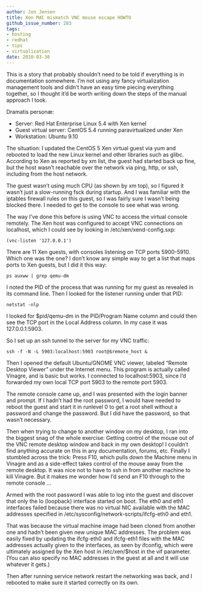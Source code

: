 ```yaml
---
author: Jon Jensen
title: Xen MAC mismatch VNC mouse escape HOWTO
github_issue_number: 283
tags:
- hosting
- redhat
- tips
- virtualization
date: 2010-03-30
---
```




This is a story that probably shouldn’t need to be told if everything is in documentation somewhere. I’m not using any fancy virtualization management tools and didn’t have an easy time piecing everything together, so I thought it’d be worth writing down the steps of the manual approach I took.

Dramatis personæ:

- Server: Red Hat Enterprise Linux 5.4 with Xen kernel
- Guest virtual server: CentOS 5.4 running paravirtualized under Xen
- Workstation: Ubuntu 9.10

The situation: I updated the CentOS 5 Xen virtual guest via yum and rebooted to load the new Linux kernel and other libraries such as glibc. According to Xen as reported by xm list, the guest had started back up fine, but the host wasn’t reachable over the network via ping, http, or ssh, including from the host network.

The guest wasn’t using much CPU (as shown by xm top), so I figured it wasn’t just a slow-running fsck during startup. And I was familiar with the iptables firewall rules on this guest, so I was fairly sure I wasn’t being blocked there. I needed to get to the console to see what was wrong.

The way I’ve done this before is using VNC to access the virtual console remotely. The Xen host was configured to accept VNC connections on localhost, which I could see by looking in /etc/xen/xend-config.sxp:

```nohighlight
(vnc-listen '127.0.0.1')
```

There are 11 Xen guests, with consoles listening on TCP ports 5900-5910. Which one was the one? I don’t know any simple way to get a list that maps ports to Xen guests, but I did it this way:

```nohighlight
ps auxww | grep qemu-dm
```

I noted the PID of the process that was running for my guest as revealed in its command line. Then I looked for the listener running under that PID:

```nohighlight
netstat -nlp
```

I looked for $pid/qemu-dm in the PID/Program Name column and could then see the TCP port in the Local Address column. In my case it was 127.0.0.1:5903.

So I set up an ssh tunnel to the server for my VNC traffic:

```nohighlight
ssh -f -N -L 5903:localhost:5903 root@$remote_host &
```

Then I opened the default Ubuntu/GNOME VNC viewer, labeled “Remote Desktop Viewer” under the Internet menu. This program is actually called Vinagre, and is basic but works. I connected to localhost:5903, since I’d forwarded my own local TCP port 5903 to the remote port 5903.

The remote console came up, and I was presented with the login banner and prompt. If I hadn’t had the root password, I would have needed to reboot the guest and start it in runlevel 0 to get a root shell without a password and change the password. But I did have the password, so that wasn’t necessary.

Then when trying to change to another window on my desktop, I ran into the biggest snag of the whole exercise: Getting control of the mouse out of the VNC remote desktop window and back in my own desktop! I couldn’t find anything accurate on this in any documentation, forums, etc. Finally I stumbled across the trick: Press F10, which pulls down the Machine menu in Vinagre and as a side-effect takes control of the mouse away from the remote desktop. It was nice not to have to ssh in from another machine to kill Vinagre. But it makes me wonder how I’d send an F10 through to the remote console ...

Armed with the root password I was able to log into the guest and discover that only the lo (loopback) interface started on boot. The eth0 and eth1 interfaces failed because there was no virtual NIC available with the MAC addresses specified in /etc/sysconfig/network-scripts/ifcfg-eth0 and eth1.

That was because the virtual machine image had been cloned from another one and hadn’t been given new unique MAC addresses. The problem was easily fixed by updating the ifcfg-eth0 and ifcfg-eth1 files with the MAC addresses actually given to the interfaces, as seen by ifconfig, which were ultimately assigned by the Xen host in /etc/xen/$host in the vif parameter. (You can also specify no MAC addresses in the guest at all and it will use whatever it gets.)

Then after running service network restart the networking was back, and I rebooted to make sure it started correctly on its own.


